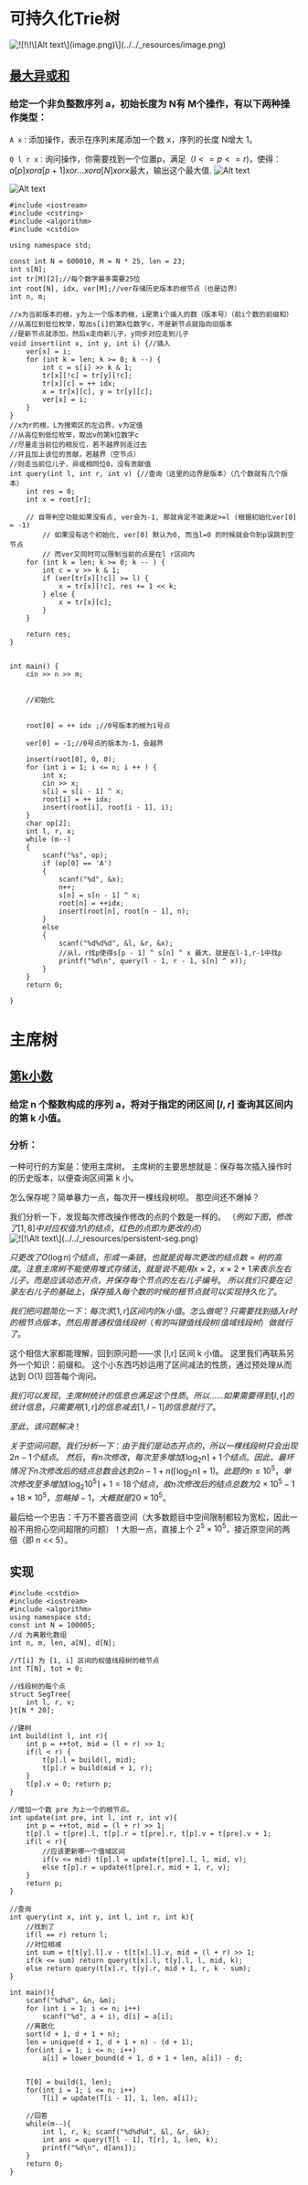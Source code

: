# 可持久化Trie树
![!\[!\\[!\\\[Alt text\\\](image.png)\\](../../../_resources/image.png)\](../../_resources/image.png)](../../../_resources/image.png)
## [最大异或和](https://www.acwing.com/problem/content/258/)
### 给定一个非负整数序列 a，初始长度为 N有 M个操作，有以下两种操作类型：

`A x：`添加操作，表示在序列末尾添加一个数 x，序列的长度 N增大 1。

`Q l r x：`询问操作，你需要找到一个位置p，满足$（l <= p <= r )$，使得：$a[p] xor a[p+1] xor … xor a[N] xor x$最大，输出这个最大值.
![Alt text](../../../_resources/%E6%9C%80%E5%A4%A7%E5%BC%82%E6%88%96%E5%92%8C.png)

![Alt text](../../../_resources/%E6%9C%80%E5%A4%A7%E5%BC%82%E6%88%96%E5%92%8C-%E6%95%B0%E6%8D%AE%E7%BB%93%E6%9E%84%E7%90%86%E8%A7%A3.png)

```
#include <iostream>
#include <cstring>
#include <algorithm>
#include <cstdio>

using namespace std;

const int N = 600010, M = N * 25, len = 23;
int s[N];
int tr[M][2];//每个数字最多需要25位
int root[N], idx, ver[M];//ver存储历史版本的根节点（也是边界）
int n, m;

//x为当前版本的根，y为上一个版本的根，i是第i个插入的数（版本号）（前i个数的前缀和）
//从高位到低位枚举，取出s[i]的第k位数字c，不是新节点就指向旧版本
//是新节点就添加，然后x走向新儿子，y同步对应走到儿子
void insert(int x, int y, int i) {//插入
    ver[x] = i;
    for (int k = len; k >= 0; k --) {
        int c = s[i] >> k & 1;
        tr[x][!c] = tr[y][!c];
        tr[x][c] = ++ idx;
        x = tr[x][c], y = tr[y][c];
        ver[x] = i;
    }
}
//x为r的根，L为搜索区的左边界，v为定值
//从高位到低位枚举，取出v的第k位数字c
//尽量走当前位的相反位，若不越界则走过去
//并且加上该位的贡献，若越界（空节点）
//则走当前位儿子，异或相同位0，没有贡献值
int query(int l, int r, int v) {//查询（这里的边界是版本）（几个数就有几个版本）
    int res = 0;
    int x = root[r];
    
    // 自带判空功能如果没有点, ver会为-1, 那就肯定不能满足>=l (根据初始化ver[0] = -1)
        // 如果没有这个初始化, ver[0] 默认为0, 而当l=0 的时候就会令到p误跳到空节点
        // 而ver又同时可以限制当前的点是在l r区间内
    for (int k = len; k >= 0; k -- ) {
        int c = v >> k & 1;
        if (ver[tr[x][!c]] >= l) {
            x = tr[x][!c], res += 1 << k;
        } else {
            x = tr[x][c];
        }
    }
    
    return res;
}


int main() {
    cin >> n >> m;
    
    
    //初始化
    
    
    root[0] = ++ idx ;//0号版本的根为1号点
    
    ver[0] = -1;//0号点的版本为-1，会越界
    
    insert(root[0], 0, 0);
    for (int i = 1; i <= n; i ++ ) {
        int x;
        cin >> x;
        s[i] = s[i - 1] ^ x;
        root[i] = ++ idx;
        insert(root[i], root[i - 1], i);
    }
    char op[2];
    int l, r, x;
    while (m--)
    {
        scanf("%s", op);
        if (op[0] == 'A')
        {
            scanf("%d", &x);
            n++;
            s[n] = s[n - 1] ^ x;
            root[n] = ++idx;
            insert(root[n], root[n - 1], n);
        }
        else
        {
            scanf("%d%d%d", &l, &r, &x);
            //从l，r找p使得s[p - 1] ^ s[n] ^ x 最大，就是在l-1,r-1中找p
            printf("%d\n", query(l - 1, r - 1, s[n] ^ x));
        }
    }
    return 0;

}
```
# 主席树
## [第k小数](https://www.acwing.com/problem/content/257/)
### 给定 n 个整数构成的序列 a，将对于指定的闭区间 $[l, r]$ 查询其区间内的第 k 小值。

### 分析：
一种可行的方案是：使用主席树。 主席树的主要思想就是：保存每次插入操作时的历史版本，以便查询区间第 k 小。

怎么保存呢？简单暴力一点，每次开一棵线段树呗。
那空间还不爆掉？

我们分析一下，发现每次修改操作修改的点的个数是一样的。
$（例如下图，修改了 [1,8] 中对应权值为 1 的结点，红色的点即为更改的点）$
![
!\[!\\[Alt text\\](../../../_resources/persistent-seg.png)\](../../_resources/persistent-seg.png)](../../../_resources/persistent-seg.png)


$只更改了 O(\log{n}) 个结点，形成一条链，也就是说每次更改的结点数 = 树的高度。
注意主席树不能使用堆式存储法，就是说不能用 x\times 2，x\times 2+1 来表示左右儿子，而是应该动态开点，并保存每个节点的左右儿子编号。$
$所以我们只要在记录左右儿子的基础上，保存插入每个数的时候的根节点就可以实现持久化了。$

$我们把问题简化一下：每次求 [1,r] 区间内的 k 小值。
怎么做呢？$$只需要找到插入 r 时的根节点版本，然后用普通权值线段树（有的叫键值线段树/值域线段树）做就行了。$

这个相信大家都能理解，回到原问题——求 [l,r] 区间 k 小值。
这里我们再联系另外一个知识：前缀和。
这个小东西巧妙运用了区间减法的性质，通过预处理从而达到 O(1) 回答每个询问。

$我们可以发现，主席树统计的信息也满足这个性质。
所以……如果需要得到 [l,r] 的统计信息，只需要用 [1,r] 的信息减去 [1,l - 1] 的信息就行了。$

$至此，该问题解决！$

$关于空间问题，我们分析一下：由于我们是动态开点的，所以一棵线段树只会出现 2n-1 个结点。$
$然后，有 n 次修改，每次至多增加 \lceil\log_2{n}\rceil+1 个结点。因此，最坏情况下 n 次修改后的结点总数会达到 2n-1+n(\lceil\log_2{n}\rceil+1)。 此题的 n \leq 10^5，单次修改至多增加 \lceil\log_2{10^5}\rceil+1 = 18 个结点，故 n 次修改后的结点总数为 2\times 10^5-1+18\times 10^5，忽略掉 -1，大概就是 20\times 10^5。$

最后给一个忠告：千万不要吝啬空间（大多数题目中空间限制都较为宽松，因此一般不用担心空间超限的问题）！大胆一点，直接上个 $2^5\times 10^5$，接近原空间的两倍（即 n << 5）。

## 实现
```
#include <cstdio>
#include <iostream>
#include <algorithm>
using namespace std;
const int N = 100005;
//d 为离散化数组
int n, m, len, a[N], d[N];

//T[i] 为 [1, i] 区间的权值线段树的根节点
int T[N], tot = 0;

//线段树的每个点
struct SegTree{
    int l, r, v;
}t[N * 20];

//建树
int build(int l, int r){
    int p = ++tot, mid = (l + r) >> 1;
    if(l < r) {
        t[p].l = build(l, mid);
        t[p].r = build(mid + 1, r);
    }
    t[p].v = 0; return p;
}

//增加一个数 pre 为上一个的根节点。
int update(int pre, int l, int r, int v){
    int p = ++tot, mid = (l + r) >> 1;
    t[p].l = t[pre].l, t[p].r = t[pre].r, t[p].v = t[pre].v + 1;
    if(l < r){
        //应该更新哪一个值域区间
        if(v <= mid) t[p].l = update(t[pre].l, l, mid, v);
        else t[p].r = update(t[pre].r, mid + 1, r, v); 
    }
    return p;
}

//查询
int query(int x, int y, int l, int r, int k){
    //找到了
    if(l == r) return l;
    //对位相减
    int sum = t[t[y].l].v - t[t[x].l].v, mid = (l + r) >> 1;
    if(k <= sum) return query(t[x].l, t[y].l, l, mid, k);
    else return query(t[x].r, t[y].r, mid + 1, r, k - sum);
}

int main(){
    scanf("%d%d", &n, &m);
    for (int i = 1; i <= n; i++)
        scanf("%d", a + i), d[i] = a[i];
    //离散化
    sort(d + 1, d + 1 + n);
    len = unique(d + 1, d + 1 + n) - (d + 1);
    for(int i = 1; i <= n; i++) 
        a[i] = lower_bound(d + 1, d + 1 + len, a[i]) - d;


    T[0] = build(1, len);
    for(int i = 1; i <= n; i++)
        T[i] = update(T[i - 1], 1, len, a[i]);

    //回答
    while(m--){
        int l, r, k; scanf("%d%d%d", &l, &r, &k);
        int ans = query(T[l - 1], T[r], 1, len, k);
        printf("%d\n", d[ans]);
    }
    return 0;
}
```
